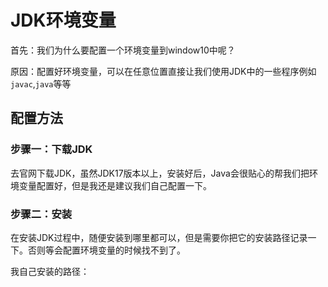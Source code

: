 # JDK环境变量



首先：我们为什么要配置一个环境变量到window10中呢？



原因：配置好环境变量，可以在任意位置直接让我们使用JDK中的一些程序例如`javac`,`java`等等





## 配置方法



### 步骤一：下载JDK

去官网下载JDK，虽然JDK17版本以上，安装好后，Java会很贴心的帮我们把环境变量配置好，但是我还是建议我们自己配置一下。





### 步骤二：安装

在安装JDK过程中，随便安装到哪里都可以，但是需要你把它的安装路径记录一下。否则等会配置环境变量的时候找不到了。

我自己安装的路径：

